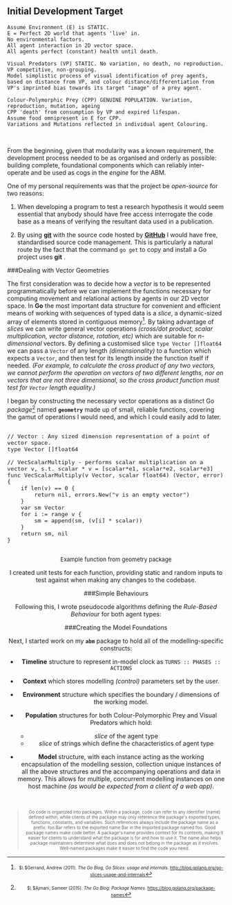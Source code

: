 
## Initial Development Target

    Assume Environment (E) is STATIC. 
    E = Perfect 2D world that agents 'live' in.
    No environmental factors.
    All agent interaction in 2D vector space.
    All agents perfect (constant) health until death.
    
    Visual Predators (VP) STATIC. No variation, no death, no reproduction.
    VP competitive, non-grouping.
    Model simplistic process of visual identification of prey agents, based on distance from VP, and colour distance/differentiation from VP's imprinted bias towards its target "image" of a prey agent.
    
    Colour-Polymorphic Prey (CPP) GENUINE POPULATION. Variation, reproduction, mutation, ageing
    CPP 'death' from consumption by VP and expired lifespan.
    Assume food omnipresent in E for CPP.
    Variations and Mutations reflected in individual agent Colouring.

<br>

From the beginning, given that modularity was a known requirement, the development process needed to be as organised and orderly as possible: building complete, foundational components which can reliably inter-operate and be used as cogs in the *engine* for the ABM.

One of my personal requirements was that the project be *open-source* for two reasons:

 1. When developing a program to test a research hypothesis it would seem essential that anybody should have free access interrogate the code base as a means of verifying the resultant data used in a publication.
 
 2. By using **[git](https://en.wikipedia.org/wiki/Git_%28software%29)** with the source code hosted by **[GitHub](www.github.com)** I would have free, standardised source code management. This is particularly a natural route by the fact that the command `go get` to copy and install a Go project uses **git** .

###Dealing with Vector Geometries

The first consideration was to decide how a *vector* is to be represented programmatically before we can implement the functions necessary for computing movement and relational actions by agents in our 2D vector space. In **Go** the most important data structure for convenient and efficient means of working with sequences of typed data is a *slice*, a dynamic-sized array of elements stored in contiguous memory[^GoBlog-Slices]. By taking advantage of *slices* we can write general vector operations *(cross/dot product, scalar multiplication, vector distance, rotation, etc)* which are suitable for *n-dimensional* vectors. 
By defining a customised slice `type Vector []float64` we can pass a `Vector` of any length *(dimensionality)* to a function which expects a `Vector`, and then test for its length inside the function itself if needed. *(For example, to calculate the cross product of any two vectors, we cannot perform the operation on vectors of two different lengths, nor on vectors that are not three dimensional, so the cross product function must test for `Vector` length equality.)*

I began by constructing the necessary vector operations as a distinct Go *package*[^GoBlog-packages] named **`geometry`** made up of small, reliable functions, covering the gamut of operations I would need, and which I could easily add to later.

<pre class="prettyprint"><code class="go"><font size=2>
// Vector : Any sized dimension representation of a point of vector space.
type Vector []float64

// VecScalarMultiply - performs scalar multiplication on a vector v, s.t. scalar * v = [scalar*e1, scalar*e2, scalar*e3]
func VecScalarMultiply(v Vector, scalar float64) (Vector, error) {
	if len(v) == 0 {
		return nil, errors.New("v is an empty vector")
	}
	var sm Vector
	for i := range v {
		sm = append(sm, (v[i] * scalar))
	}
	return sm, nil
}
<br></font></code></pre>
<center><font size = 2>Example function from geometry package</font>
<br>

I created unit tests for each function, providing static and random inputs to test against when making any changes to the codebase.
<br>


###Simple Behaviours

Following this, I wrote pseudocode algorithms defining the *Rule-Based Behaviour* for both agent types:




###Creating the Model Foundations

Next, I started work on my **`abm`** package to hold all of the modelling-specific constructs: 

 - **Timeline** structure to represent in-model clock as `TURNS :: PHASES :: ACTIONS`
 
 - **Context**  which stores modelling *(control)* parameters set by the user.
 
 - **Environment** structure which specifies the boundary / dimensions of the working model.
 
 - **Population** structures for both Colour-Polymorphic Prey and Visual Predators which hold:
	 - *slice* of the agent type
	 - *slice* of strings which define the characteristics of agent type

 
 - **Model** structure, with each instance acting as the working encapsulation of the modelling session, collection unique instances of all the above structures and the accompanying operations and data in memory. This allows for multiple, concurrent modelling instances on one host machine *(as would be expected from a client of a web app)*.


<br>

[^GoBlog-Slices]: <font size=1>$\ $Gerrand, Andrew (2011). *The Go Blog, Go Slices: usage and internals.* http://blog.golang.org/go-slices-usage-and-internals</font>

[^GoBlog-packages]: <font size=1>$\ $Ajmani, Sameer (2015). *The Go Blog: Package Names.* https://blog.golang.org/package-names</font>
><font size=1>Go code is organized into packages. Within a package, code can refer to any identifier (name) defined within, while clients of the package may only reference the package's exported types, functions, constants, and variables. Such references always include the package name as a prefix: foo.Bar refers to the exported name Bar in the imported package named foo. Good package names make code better. A package's name provides context for its contents, making it easier for clients to understand what the package is for and how to use it. The name also helps package maintainers determine what does and does not belong in the package as it evolves. Well-named packages make it easier to find the code you need.</font>